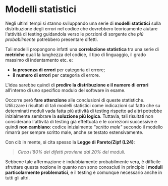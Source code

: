 # Modelli statistici

Negli ultimi tempi si stanno sviluppando una serie di __modelli statistici__ sulla distribuzione degli errori nel codice che dovrebbero teoricamente aiutare l'attività di testing guidandola verso le porzioni di sorgente che _più probabilmente_ potrebbero presentare difetti.

Tali modelli propongono infatti una __correlazione statistica__ tra una serie di __metriche__ quali la lunghezza del codice, il tipo di linguaggio, il grado massimo di indentamento etc. e:

- __la presenza di errori__ per categoria di errore;
- __il numero di errori__ per categoria di errore.

L'idea sarebbe quindi di __predire la distribuzione e il numero di errori__ all'interno di uno specifico modulo del software in esame.

Occorre però __fare attenzione__ alle conclusioni di queste statistiche.
Utilizzare i risultati di tali modelli statistici come indicazioni sul fatto che su determinati moduli vada fatta più attività di testing rispetto ad altri potrebbe inizialmente sembrare la __soluzione più logica__.
Tuttavia, tali risultati non considerano l'attività di testing già effettuata e le correzioni successive e quindi __non cambiano__: codice inizialmente _"scritto male"_ secondo il modello rimarrà per sempre scritto male, anche se testato estensivamente.

Con ciò in mente, si cita spesso la __Legge di Pareto/Zipf (L24)__:
> _Circa l'80% dei difetti proviene dal 20% dei moduli._

Sebbene tale affermazione è indubbiamente probabilmente vera, è difficile sfruttare questa nozione in quanto non sono conosciuti in principio i __moduli particolarmente problematici__, e il testing è comunque necessario anche in tutti gli altri.
